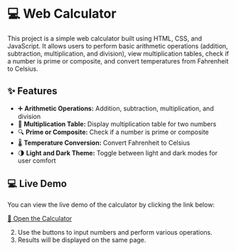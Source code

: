 # 💻 Web Calculator

This project is a simple web calculator built using HTML, CSS, and JavaScript. It allows users to perform basic arithmetic operations (addition, subtraction, multiplication, and division), view multiplication tables, check if a number is prime or composite, and convert temperatures from Fahrenheit to Celsius.

## ✨ Features
- ➕ **Arithmetic Operations:** Addition, subtraction, multiplication, and division
- 🔢 **Multiplication Table:** Display multiplication table for two numbers
- 🔍 **Prime or Composite:** Check if a number is prime or composite
- 🌡️ **Temperature Conversion:** Convert Fahrenheit to Celsius
- 🌗 **Light and Dark Theme:** Toggle between light and dark modes for user comfort

## 💻 Live Demo
You can view the live demo of the calculator by clicking the link below:

<a href="https://daneshcode.github.io/Calculator/" target="_blank">🔗 Open the Calculator</a>

2. Use the buttons to input numbers and perform various operations.
3. Results will be displayed on the same page.
